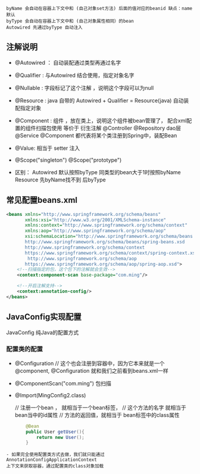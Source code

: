     byName 会自动在容器上下文中和 (自己对象set方法) 后面的值对应的beanid 缺点：name 默认
    byType 会自动在容器上下文中和 (自己对象属性相同）的bean 
    Autowired 先通过byType 自动注入
## 注解说明
- @Autowired ： 自动装配通过类型再通过名字
- @Qualifier : 与Autowired 结合使用，指定对象名字
- @Nullable : 字段标记了这个注解 ，说明这个字段可以为null
- @Resource : java 自带的 Autowired + Qualifier = Resource(java) 自动装配指定对象
- @Component : 组件 ，放在类上，说明这个组件被bean管理了， 配合xml配置的组件扫描包使用
等价于 <bean id="user" class="com.ming.pojo.User"/>
衍生注解
@Controller
@Repository dao层
@Service
@Component
都代表将某个类注册到Spring中，装配Bean
- @Value: 相当于 <property name="name" value="李灏"/> setter 注入

- @Scope("singleton")
@Scope("prototype")
- 区别：
Autowired 默认按照byType 同类型的bean大于1时按照byName Resource 先byName找不到 后byType

## 常见配置beans.xml
```xml
<beans xmlns="http://www.springframework.org/schema/beans"
       xmlns:xsi="http://www.w3.org/2001/XMLSchema-instance"
       xmlns:context="http://www.springframework.org/schema/context"
       xmlns:aop="http://www.springframework.org/schema/aop"
       xsi:schemaLocation="http://www.springframework.org/schema/beans
       http://www.springframework.org/schema/beans/spring-beans.xsd
       http://www.springframework.org/schema/context
       https://www.springframework.org/schema/context/spring-context.xsd
        http://www.springframework.org/schema/aop
       https://www.springframework.org/schema/aop/spring-aop.xsd">
    <!--扫描指定的包，这个包下的注解就会生效-->
    <context:component-scan base-package="com.ming"/>

    <!--开启注解支持-->
    <context:annotation-config/>
</beans>
```


## JavaConfig实现配置
JavaConfig 
纯Java的配置方式
### 配置类的配置
- @Configuration  // 这个也会注册到容器中，因为它本来就是一个@component, @Configuration 就和我们之前看到beans.xml一样
- @ComponentScan("com.ming") 包扫描
- @Import(MingConfig2.class)

    // 注册一个bean ， 就相当于一个bean标签，
    // 这个方法的名字 就相当于bean当中的id属性
    // 方法的返回值，就相当于 bean标签中的class属性
    ```java
        @Bean
        public User getUser(){
            return new User();
        }
```
- 如果完全使用配置类方式去做，我们就只能通过 AnnotationConfigApplicationContext 
上下文来获取容器，通过配置类的class对象加载
